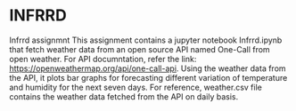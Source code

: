 # INFRRD
 Infrrd assignmnt
This assignment contains a jupyter notebook Infrrd.ipynb that fetch weather data from an open source API named One-Call from open weather. For API documntation, refer the link: https://openweathermap.org/api/one-call-api.
Using the weather data from the API, it plots bar graphs for forecasting different variation of temperature and humidity for the next seven days.
For reference, weather.csv file contains the weather data fetched from the API on daily basis.
